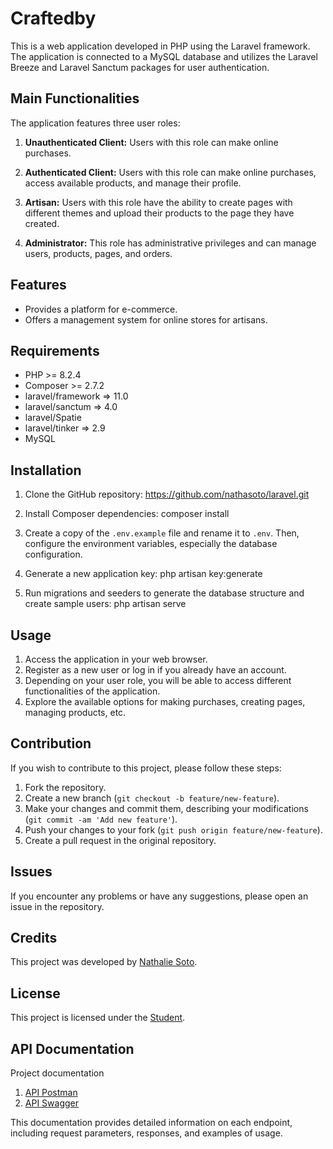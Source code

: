 # Craftedby

This is a web application developed in PHP using the Laravel framework. The application is connected to a MySQL database and utilizes the Laravel Breeze and Laravel Sanctum packages for user authentication.

## Main Functionalities

The application features three user roles:

1. **Unauthenticated Client:** Users with this role can make online purchases.

2. **Authenticated Client:** Users with this role can make online purchases, access available products, and manage their profile.

3. **Artisan:** Users with this role have the ability to create pages with different themes and upload their products to the page they have created.

4. **Administrator:** This role has administrative privileges and can manage users, products, pages, and orders.

## Features

- Provides a platform for e-commerce.
- Offers a management system for online stores for artisans.


## Requirements

- PHP >= 8.2.4
- Composer >= 2.7.2
- laravel/framework => 11.0
- laravel/sanctum => 4.0
- laravel/Spatie
- laravel/tinker => 2.9
- MySQL

## Installation

1. Clone the GitHub repository: https://github.com/nathasoto/laravel.git

2. Install Composer dependencies: composer install

3. Create a copy of the `.env.example` file and rename it to `.env`. Then, configure the environment variables, especially the database configuration.

4. Generate a new application key: php artisan key:generate

5. Run migrations and seeders to generate the database structure and create sample users:
php artisan serve

## Usage

1. Access the application in your web browser.
2. Register as a new user or log in if you already have an account.
3. Depending on your user role, you will be able to access different functionalities of the application.
4. Explore the available options for making purchases, creating pages, managing products, etc.

## Contribution

If you wish to contribute to this project, please follow these steps:

1. Fork the repository.
2. Create a new branch (`git checkout -b feature/new-feature`).
3. Make your changes and commit them, describing your modifications (`git commit -am 'Add new feature'`).
4. Push your changes to your fork (`git push origin feature/new-feature`).
5. Create a pull request in the original repository.

## Issues

If you encounter any problems or have any suggestions, please open an issue in the repository.

## Credits

This project was developed by [Nathalie Soto](https://github.com/nathasoto).

## License

This project is licensed under the [Student](https://opensource.org/licenses/MIT).

## API Documentation

Project documentation 

1. [API Postman](https://documenter.getpostman.com/view/31334199/2sA3Bhdtp3)
2. [API Swagger](http://127.0.0.1:8000/api/documentation)

This documentation provides detailed information on each endpoint, including request parameters, responses, and examples of usage.
